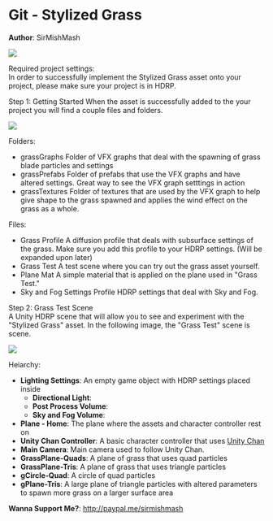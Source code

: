 # Git - Stylized Grass
**Author**: SirMishMash  

<img src = "https://github.com/SirMishMash/Unity-StylizedGrass/blob/main/Git_docImages/Grass1.PNG" />  

Required project settings:  
In order to successfully implement the Stylized Grass asset onto your project, please make sure your project is in HDRP.

Step 1: Getting Started
When the asset is successfully added to the your project you will find a couple files and folders. 

<img src = "https://github.com/SirMishMash/Unity-StylizedGrass/blob/main/Git_docImages/Starting1.PNG" />

Folders:
- grassGraphs      Folder of VFX graphs that deal with the spawning of grass blade particles and settings
- grassPrefabs     Folder of prefabs that use the VFX graphs and have altered settings. Great way to see the VFX graph setttings in action
- grassTextures    Folder of textures that are used by the VFX graph to help give shape to the grass spawned and applies the wind effect on the grass as a whole.

Files:
- Grass Profile                   A diffusion profile that deals with subsurface settings of the grass. Make sure you add this profile to your HDRP settings. (Will be expanded upon later)
- Grass Test                      A test scene where you can try out the grass asset yourself.
- Plane Mat                       A simple material that is applied on the plane used in "Grass Test."
- Sky and Fog Settings Profile    HDRP settings that deal with Sky and Fog.

Step 2: Grass Test Scene  
A Unity HDRP scene that will allow you to see and experiment with the "Stylized Grass" asset. In the following image, the "Grass Test" scene is scene.  

<img src = "https://github.com/SirMishMash/Unity-StylizedGrass/blob/main/Git_docImages/Scene1.PNG" />  

Heiarchy:
- **Lighting Settings**:      An empty game object with HDRP settings placed inside  
  * **Directional Light**:
  * **Post Process Volume**:
  * **Sky and Fog Volume**:
- **Plane - Home**: The plane where the assets and character controller rest on
- **Unity Chan Controller**: A basic character controller that uses [Unity Chan](https://assetstore.unity.com/packages/3d/characters/unity-chan-model-18705) 
- **Main Camera**: Main camera used to follow Unity Chan.            
- **GrassPlane-Quads**: A plane of grass that uses quad particles 
- **GrassPlane-Tris**: A plane of grass that uses triangle particles 
- **gCircle-Quad**: A circle of quad particles
- **gPlane-Tris**: A large plane of triangle particles with altered parameters to spawn more grass on a larger surface area


**Wanna Support Me?**: http://paypal.me/sirmishmash

